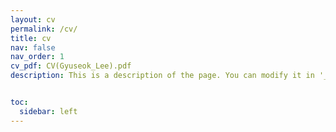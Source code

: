 ```yaml
---
layout: cv
permalink: /cv/
title: cv
nav: false
nav_order: 1
cv_pdf: CV(Gyuseok_Lee).pdf
description: This is a description of the page. You can modify it in '_pages/cv.md'. You can also change or remove the top pdf download buttddon.


toc:
  sidebar: left
---
```

